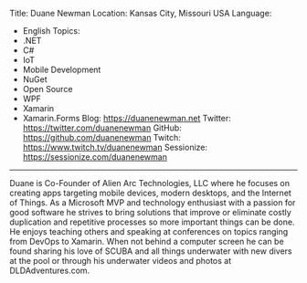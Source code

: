 Title: Duane Newman
Location: Kansas City, Missouri USA
Language:
  - English
Topics:
  - .NET
  - C#
  - IoT
  - Mobile Development
  - NuGet
  - Open Source
  - WPF
  - Xamarin
  - Xamarin.Forms
Blog: https://duanenewman.net
Twitter: https://twitter.com/duanenewman
GitHub: https://github.com/duanenewman
Twitch: https://www.twitch.tv/duanenewman
Sessionize: https://sessionize.com/duanenewman
---
Duane is Co-Founder of Alien Arc Technologies, LLC where he focuses on creating apps targeting mobile devices, modern desktops, and the Internet of Things. As a Microsoft MVP and technology enthusiast with a passion for good software he strives to bring solutions that improve or eliminate costly duplication and repetitive processes so more important things can be done. He enjoys teaching others and speaking at conferences on topics ranging from DevOps to Xamarin. When not behind a computer screen he can be found sharing his love of SCUBA and all things underwater with new divers at the pool or through his underwater videos and photos at DLDAdventures.com.
